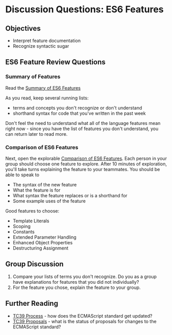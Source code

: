 # Discussion Questions: ES6 Features

## Objectives

- Interpret feature documentation
- Recognize syntactic sugar

## ES6 Feature Review Questions

### Summary of Features

Read the [Summary of ES6 Features](https://github.com/lukehoban/es6features#readme)

As you read, keep several running lists:

- terms and concepts you don't recognize or don't understand
- shorthand syntax for code that you've written in the past week

Don't feel the need to understand what all of the language features mean right now - since you have the list of features you don't understand, you can return later to read more.

### Comparison of ES6 Features

Next, open the explorable [Comparison of ES6 Features](http://es6-features.org). Each person in your group should choose one feature to explore. After 10 minutes of exploration, you'll take turns explaining the feature to your teammates. You should be able to speak to

- The syntax of the new feature
- What the feature is for
- What syntax the feature replaces or is a shorthand for
- Some example uses of the feature

Good features to choose:

- Template Literals
- Scoping
- Constants
- Extended Parameter Handling
- Enhanced Object Properties
- Destructuring Assignment

## Group Discussion

1. Compare your lists of terms you don't recognize. Do you as a group have explanations for features that you did not individually?
2. For the feature you chose, explain the feature to your group.

## Further Reading

- [TC39 Process](https://tc39.github.io/process-document/) - how does the ECMAScript standard get updated?
- [TC39 Proposals](https://github.com/tc39/proposals) - what is the status of proposals for changes to the ECMAScript standard?
